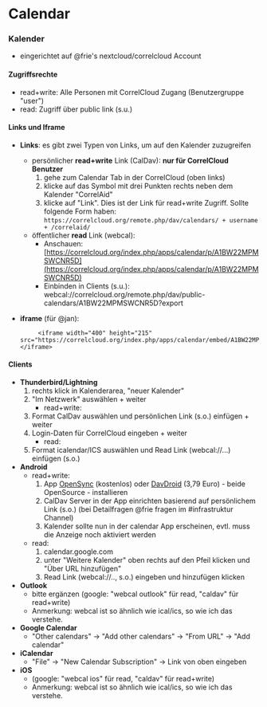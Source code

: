 # Calendar

### Kalender

* eingerichtet auf @frie's nextcloud/correlcloud Account

#### Zugriffsrechte

* read+write: Alle Personen mit CorrelCloud Zugang \(Benutzergruppe "user"\)
* read: Zugriff über public link \(s.u.\)

#### Links und Iframe

* **Links**: es gibt zwei Typen von Links, um auf den Kalender zuzugreifen
  * persönlicher **read+write** Link \(CalDav\): **nur für CorrelCloud Benutzer** 
    1. gehe zum Calendar Tab in der CorrelCloud \(oben links\)
    2. klicke auf das Symbol mit drei Punkten rechts neben dem Kalender "CorrelAid"
    3. klicke auf "Link". Dies ist der Link für read+write Zugriff. Sollte folgende Form haben: `https://correlcloud.org/remote.php/dav/calendars/ + username + /correlaid/`
  * öffentlicher **read** Link \(webcal\):
    * Anschauen: [https://correlcloud.org/index.php/apps/calendar/p/A1BW22MPMSWCNR5D](https://correlcloud.org/index.php/apps/calendar/p/A1BW22MPMSWCNR5D)
    * Einbinden in Clients \(s.u.\):  webcal://correlcloud.org/remote.php/dav/public-calendars/A1BW22MPMSWCNR5D?export
* **iframe** \(für @jan\):

  ```text
       <iframe width="400" height="215" src="https://correlcloud.org/index.php/apps/calendar/embed/A1BW22MPMSWCNR5D"></iframe>
  ```

#### Clients

* **Thunderbird/Lightning**
  1. rechts klick in Kalenderarea, "neuer Kalender"
  2. "Im Netzwerk" auswählen + weiter
     * read+write:
  3. Format CalDav auswählen und persönlichen Link \(s.o.\) einfügen + weiter
  4. Login-Daten für CorrelCloud eingeben + weiter
     * read: 
  5. Format icalendar/ICS auswählen und Read Link \(webcal://...\) einfügen \(s.o.\) 
* **Android**
  * read+write: 
    1. App [OpenSync](https://play.google.com/store/apps/details?id=com.deependhulla.opensync) \(kostenlos\) oder [DavDroid](https://play.google.com/store/apps/details?id=at.bitfire.davdroid) \(3,79 Euro\) - beide OpenSource - installieren
    2. CalDav Server in der App einrichten basierend auf persönlichem Link \(s.o.\) \(bei Detailfragen @frie fragen im \#infrastruktur Channel\)
    3. Kalender sollte nun in der calendar App erscheinen, evtl. muss die Anzeige noch aktiviert werden 
  * read: 
    1. calendar.google.com
    2. unter "Weitere Kalender" oben rechts auf den Pfeil klicken und "Über URL hinzufügen"
    3. Read Link \(webcal://.., s.o.\) eingeben und hinzufügen klicken 
* **Outlook**
  * bitte ergänzen \(google: "webcal outlook" für read, "caldav" für read+write\)
  * Anmerkung: webcal ist so ähnlich wie ical/ics, so wie ich das verstehe. 
* **Google Calendar**
  * "Other calendars" -> "Add other calendars" -> "From URL" -> "Add calendar"
* **iCalendar**
  * "File" -> "New Calendar Subscription" -> Link von oben eingeben
* **iOS**
  * \(google: "webcal ios" für read, "caldav" für read+write\)
  * Anmerkung: webcal ist so ähnlich wie ical/ics, so wie ich das verstehe.

